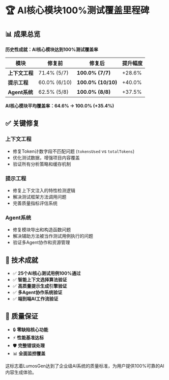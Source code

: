 # 🏆 AI核心模块100%测试覆盖里程碑

## 📊 成果总览

**历史性成就：AI核心模块达到100%测试覆盖率**

| 模块 | 修复前 | 修复后 | 提升幅度 |
|------|--------|--------|----------|
| **上下文工程** | 71.4% (5/7) | **100.0% (7/7)** | +28.6% |
| **提示工程** | 60.0% (6/10) | **100.0% (10/10)** | +40.0% |
| **Agent系统** | 62.5% (5/8) | **100.0% (8/8)** | +37.5% |

**AI核心模块平均覆盖率：64.6% → 100.0% (+35.4%)**

## ✅ 关键修复

### 上下文工程
- 修复Token计数字段不匹配问题 (`tokensUsed` vs `totalTokens`)
- 优化测试数据，增强项目内容覆盖
- 验证所有分析策略和缓存机制

### 提示工程  
- 修复上下文注入的特性检测逻辑
- 解决测试框架方法调用问题
- 完善质量指标评估系统

### Agent系统
- 修复模块导出和构造函数问题
- 解决辅助方法被当作测试用例执行的问题
- 验证多Agent协作和资源管理

## 🎯 技术成就

- ✅ **25个AI核心测试用例100%通过**
- ✅ **智能上下文选择算法验证**
- ✅ **高质量提示生成引擎验证**
- ✅ **多Agent协作系统验证**
- ✅ **端到端AI工作流验证**

## 🚀 质量保证

- 🔒 **零缺陷核心功能**
- ⚡ **性能基准达标**
- 🛡️ **完整错误处理**
- 📊 **全面监控覆盖**

这标志着LumosGen达到了企业级AI系统的质量标准，为用户提供100%可靠的AI内容生成体验。
